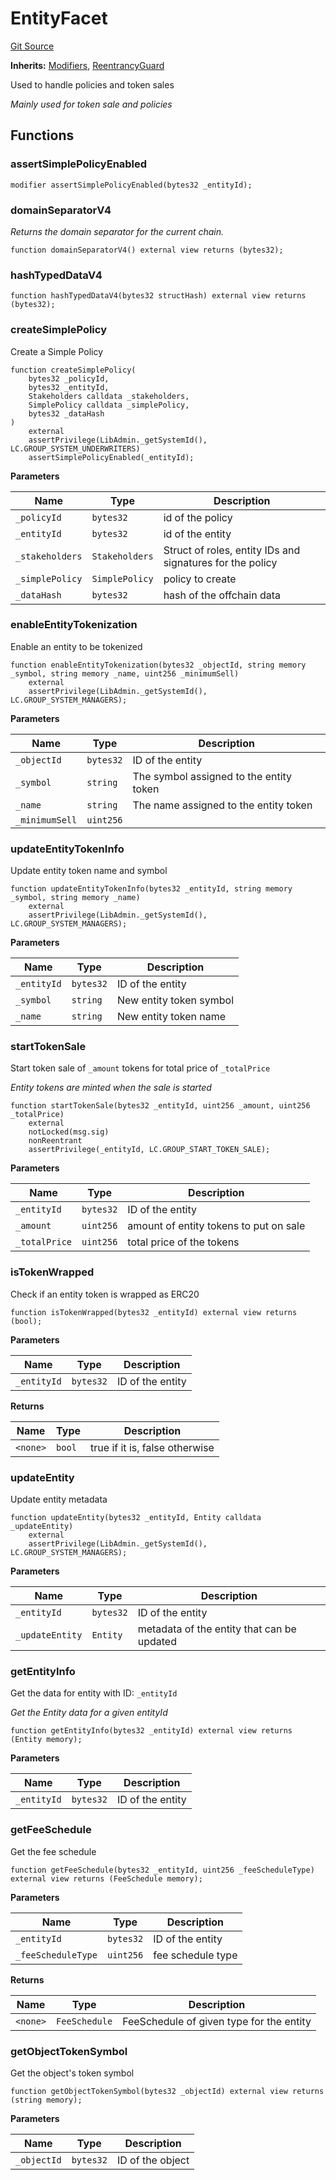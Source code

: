 # EntityFacet
[Git Source](https://github.com/nayms/contracts-v3/blob/ea2c06f70609c813d27d424e0330651d3c634d21/src/facets/EntityFacet.sol)

**Inherits:**
[Modifiers](/src/shared/Modifiers.sol/contract.Modifiers.md), [ReentrancyGuard](/src/utils/ReentrancyGuard.sol/abstract.ReentrancyGuard.md)

Used to handle policies and token sales

*Mainly used for token sale and policies*


## Functions
### assertSimplePolicyEnabled


```solidity
modifier assertSimplePolicyEnabled(bytes32 _entityId);
```

### domainSeparatorV4

*Returns the domain separator for the current chain.*


```solidity
function domainSeparatorV4() external view returns (bytes32);
```

### hashTypedDataV4


```solidity
function hashTypedDataV4(bytes32 structHash) external view returns (bytes32);
```

### createSimplePolicy

Create a Simple Policy


```solidity
function createSimplePolicy(
    bytes32 _policyId,
    bytes32 _entityId,
    Stakeholders calldata _stakeholders,
    SimplePolicy calldata _simplePolicy,
    bytes32 _dataHash
)
    external
    assertPrivilege(LibAdmin._getSystemId(), LC.GROUP_SYSTEM_UNDERWRITERS)
    assertSimplePolicyEnabled(_entityId);
```
**Parameters**

|Name|Type|Description|
|----|----|-----------|
|`_policyId`|`bytes32`|id of the policy|
|`_entityId`|`bytes32`|id of the entity|
|`_stakeholders`|`Stakeholders`|Struct of roles, entity IDs and signatures for the policy|
|`_simplePolicy`|`SimplePolicy`|policy to create|
|`_dataHash`|`bytes32`|hash of the offchain data|


### enableEntityTokenization

Enable an entity to be tokenized


```solidity
function enableEntityTokenization(bytes32 _objectId, string memory _symbol, string memory _name, uint256 _minimumSell)
    external
    assertPrivilege(LibAdmin._getSystemId(), LC.GROUP_SYSTEM_MANAGERS);
```
**Parameters**

|Name|Type|Description|
|----|----|-----------|
|`_objectId`|`bytes32`|ID of the entity|
|`_symbol`|`string`|The symbol assigned to the entity token|
|`_name`|`string`|The name assigned to the entity token|
|`_minimumSell`|`uint256`||


### updateEntityTokenInfo

Update entity token name and symbol


```solidity
function updateEntityTokenInfo(bytes32 _entityId, string memory _symbol, string memory _name)
    external
    assertPrivilege(LibAdmin._getSystemId(), LC.GROUP_SYSTEM_MANAGERS);
```
**Parameters**

|Name|Type|Description|
|----|----|-----------|
|`_entityId`|`bytes32`|ID of the entity|
|`_symbol`|`string`|New entity token symbol|
|`_name`|`string`|New entity token name|


### startTokenSale

Start token sale of `_amount` tokens for total price of `_totalPrice`

*Entity tokens are minted when the sale is started*


```solidity
function startTokenSale(bytes32 _entityId, uint256 _amount, uint256 _totalPrice)
    external
    notLocked(msg.sig)
    nonReentrant
    assertPrivilege(_entityId, LC.GROUP_START_TOKEN_SALE);
```
**Parameters**

|Name|Type|Description|
|----|----|-----------|
|`_entityId`|`bytes32`|ID of the entity|
|`_amount`|`uint256`|amount of entity tokens to put on sale|
|`_totalPrice`|`uint256`|total price of the tokens|


### isTokenWrapped

Check if an entity token is wrapped as ERC20


```solidity
function isTokenWrapped(bytes32 _entityId) external view returns (bool);
```
**Parameters**

|Name|Type|Description|
|----|----|-----------|
|`_entityId`|`bytes32`|ID of the entity|

**Returns**

|Name|Type|Description|
|----|----|-----------|
|`<none>`|`bool`|true if it is, false otherwise|


### updateEntity

Update entity metadata


```solidity
function updateEntity(bytes32 _entityId, Entity calldata _updateEntity)
    external
    assertPrivilege(LibAdmin._getSystemId(), LC.GROUP_SYSTEM_MANAGERS);
```
**Parameters**

|Name|Type|Description|
|----|----|-----------|
|`_entityId`|`bytes32`|ID of the entity|
|`_updateEntity`|`Entity`|metadata of the entity that can be updated|


### getEntityInfo

Get the data for entity with ID: `_entityId`

*Get the Entity data for a given entityId*


```solidity
function getEntityInfo(bytes32 _entityId) external view returns (Entity memory);
```
**Parameters**

|Name|Type|Description|
|----|----|-----------|
|`_entityId`|`bytes32`|ID of the entity|


### getFeeSchedule

Get the fee schedule


```solidity
function getFeeSchedule(bytes32 _entityId, uint256 _feeScheduleType) external view returns (FeeSchedule memory);
```
**Parameters**

|Name|Type|Description|
|----|----|-----------|
|`_entityId`|`bytes32`|ID of the entity|
|`_feeScheduleType`|`uint256`|fee schedule type|

**Returns**

|Name|Type|Description|
|----|----|-----------|
|`<none>`|`FeeSchedule`|FeeSchedule of given type for the entity|


### getObjectTokenSymbol

Get the object's token symbol


```solidity
function getObjectTokenSymbol(bytes32 _objectId) external view returns (string memory);
```
**Parameters**

|Name|Type|Description|
|----|----|-----------|
|`_objectId`|`bytes32`|ID of the object|


